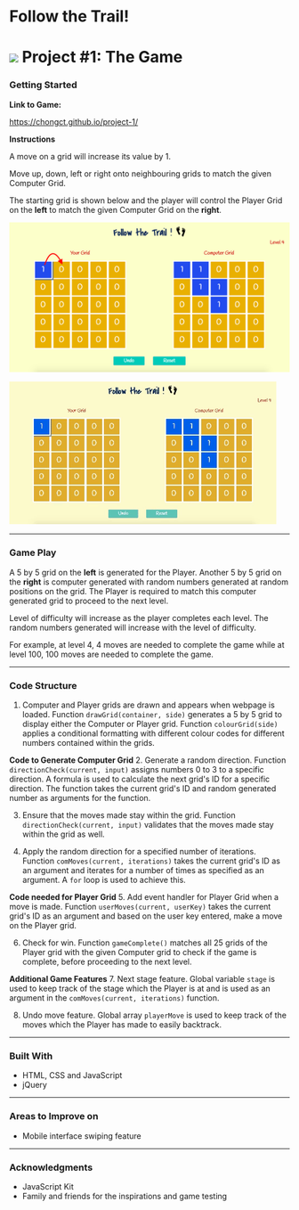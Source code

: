 # Follow the Trail!
<!---
Read Me Contents
-->

# ![](https://ga-dash.s3.amazonaws.com/production/assets/logo-9f88ae6c9c3871690e33280fcf557f33.png) Project #1: The Game

### Getting Started

**Link to Game:**

<https://chongct.github.io/project-1/>

**Instructions**

A move on a grid will increase its value by 1.

Move up, down, left or right onto neighbouring grids to match the given Computer Grid.

The starting grid is shown below and the player will control the Player Grid on the **left** to match the given Computer Grid on the **right**.

![alt text](https://github.com/chongct/project-1/blob/master/images/instructions-1.png "Starting Grid")

![alt text](https://github.com/chongct/project-1/blob/master/images/instructions-animate.gif "Demo")

---

### Game Play

A 5 by 5 grid on the **left** is generated for the Player. Another 5 by 5 grid on the **right** is computer generated with random numbers generated at random positions on the grid. The Player is required to match this computer generated grid to proceed to the next level.

Level of difficulty will increase as the player completes each level. The random numbers generated will increase with the level of difficulty.

For example, at level 4, 4 moves are needed to complete the game while at level 100, 100 moves are needed to complete the game.

---

### Code Structure

1. Computer and Player grids are drawn and appears when webpage is loaded.
Function `drawGrid(container, side)` generates a 5 by 5 grid to display either the Computer or Player grid.
Function `colourGrid(side)` applies a conditional formatting with different colour codes for different numbers contained within the grids.

**Code to Generate Computer Grid**
2. Generate a random direction.
Function `directionCheck(current, input)` assigns numbers 0 to 3 to a specific direction. A formula is used to calculate the next grid's ID for a specific direction. The function takes the current grid's ID and random generated number as arguments for the function.

3. Ensure that the moves made stay within the grid.
Function `directionCheck(current, input)` validates that the moves made stay within the grid as well.

4. Apply the random direction for a specified number of iterations.
Function `comMoves(current, iterations)` takes the current grid's ID as an argument and iterates for a number of times as specified as an argument. A `for` loop is used to achieve this.

**Code needed for Player Grid**
5. Add event handler for Player Grid when a move is made.
Function `userMoves(current, userKey)` takes the current grid's ID as an argument and based on the user key entered, make a move on the Player grid.

6. Check for win.
Function `gameComplete()` matches all 25 grids of the Player grid with the given Computer grid to check if the game is complete, before proceeding to the next level.

**Additional Game Features**
7. Next stage feature.
Global variable `stage` is used to keep track of the stage which the Player is at and is used as an argument in the `comMoves(current, iterations)` function.

8. Undo move feature.
Global array `playerMove` is used to keep track of the moves which the Player has made to easily backtrack.

---

### Built With

* HTML, CSS and JavaScript
* jQuery

---

### Areas to Improve on

* Mobile interface swiping feature

---

### Acknowledgments

* JavaScript Kit
* Family and friends for the inspirations and game testing
